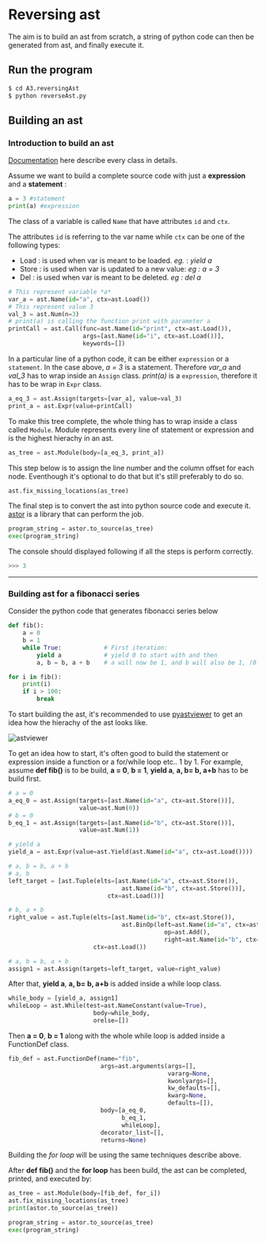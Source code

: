 # Reversing ast
The aim is to build an ast from scratch, a string of python code can then be generated from ast, and finally execute it. 

## Run the program

```sh
$ cd A3.reversingAst
$ python reverseAst.py
```

## Building an ast

### Introduction to build an ast
[Documentation](https://greentreesnakes.readthedocs.io/en/latest/nodes.html) here describe every class in details.

Assume we want to build a complete source code with just a **expression** and a **statement** :
```python
a = 3 #statement
print(a) #expression
```
The class of a variable is called `Name` that have attributes `id` and `ctx`. 

The attributes `id` is referring to the var name while `ctx` can be one of the following types:

- Load : is used when var is meant to be loaded. *eg.* :  *yield a*
- Store : is used when var is updated to a new value: *eg : a = 3*
- Del : is used when var is meant to be deleted. *eg : del a*

```python
# This represent variable *a*
var_a = ast.Name(id="a", ctx=ast.Load())
# This represent value 3
val_3 = ast.Num(n=3)
# print(a) is calling the function print with parameter a
printCall = ast.Call(func=ast.Name(id="print", ctx=ast.Load()),
                     args=[ast.Name(id="i", ctx=ast.Load())],
                     keywords=[])
```

In a particular line of a python code, it can be either `expression` or a `statement`. In the case above, *a = 3* is a statement. Therefore *var_a* and *val_3* has to wrap inside an `Assign` class. *print(a)* is a `expression`, therefore it has to be wrap in `Expr` class. 
```python
a_eq_3 = ast.Assign(targets=[var_a], value=val_3)
print_a = ast.Expr(value=printCall)
```
 
To make this tree complete, the whole thing has to wrap inside a class called `Module`. Module represents every line of statement or expression and is the highest hierachy in an ast. 
```python
as_tree = ast.Module(body=[a_eq_3, print_a])
```
This step below is to assign the line number and the column offset for each node. Eventhough it's optional to do that but it's still preferably to do so.
```python
ast.fix_missing_locations(as_tree)
```
The final step is to convert the ast into python source code and execute it. [astor](http://astor.readthedocs.io/en/latest/) is a library that can perform the job.
```python
program_string = astor.to_source(as_tree)
exec(program_string)
```
The console should displayed following if all the steps is perform correctly. 
```python
>>> 3
```
---
### Building ast for a fibonacci series
Consider the python code that generates fibonacci series below
```python
def fib():
    a = 0
    b = 1
    while True:            # First iteration:
        yield a            # yield 0 to start with and then
        a, b = b, a + b    # a will now be 1, and b will also be 1, (0 + 1)

for i in fib():
    print(i)
    if i > 100:
        break
```

To start building the ast, it's recommended to use [pyastviewer](https://github.com/titusjan/astviewer) to get an idea how the hierachy of the ast looks like. 

![astviewer](https://github.com/usagitoneko97/python-ast/blob/master/A3.reversingAst/resources/astviewer.svg)

To get an idea how to start, it's often good to build the statement or expression inside a function or a for/while loop etc.. 1 by 1. For example, assume **def fib()** is to be build, **a = 0**, **b = 1**, **yield a**, **a, b= b, a+b** has to be build first.
```python
# a = 0
a_eq_0 = ast.Assign(targets=[ast.Name(id="a", ctx=ast.Store())],
                    value=ast.Num(0))
# b = 0
b_eq_1 = ast.Assign(targets=[ast.Name(id="b", ctx=ast.Store())],
                    value=ast.Num(1))

# yield a
yield_a = ast.Expr(value=ast.Yield(ast.Name(id="a", ctx=ast.Load())))

# a, b = b, a + b
# a, b
left_target = [ast.Tuple(elts=[ast.Name(id="a", ctx=ast.Store()),
                                ast.Name(id="b", ctx=ast.Store())],
                            ctx=ast.Load())]

# b, a + b
right_value = ast.Tuple(elts=[ast.Name(id="b", ctx=ast.Store()),
                                ast.BinOp(left=ast.Name(id="a", ctx=ast.Load()),
                                            op=ast.Add(),
                                            right=ast.Name(id="b", ctx=ast.Load()))],
                        ctx=ast.Load())

# a, b = b, a + b
assign1 = ast.Assign(targets=left_target, value=right_value)
```

After that, **yield a**, **a, b= b, a+b** is added inside a while loop class. 
```python
while_body = [yield_a, assign1]
whileLoop = ast.While(test=ast.NameConstant(value=True),
                        body=while_body,
                        orelse=[])

```

Then **a = 0**, **b = 1** along with the whole while loop is added inside a FunctionDef class.
```python
fib_def = ast.FunctionDef(name="fib",
                          args=ast.arguments(args=[],
                                             vararg=None,
                                             kwonlyargs=[],
                                             kw_defaults=[],
                                             kwarg=None,
                                             defaults=[]),
                          body=[a_eq_0,
                                b_eq_1,
                                whileLoop],
                          decorator_list=[],
                          returns=None)
```

Building the *for loop* will be using the same techniques describe above. 

After **def fib()** and the **for loop** has been build, the ast can be completed, printed, and executed by:

```python
as_tree = ast.Module(body=[fib_def, for_i])
ast.fix_missing_locations(as_tree)
print(astor.to_source(as_tree))

program_string = astor.to_source(as_tree)
exec(program_string)
```
